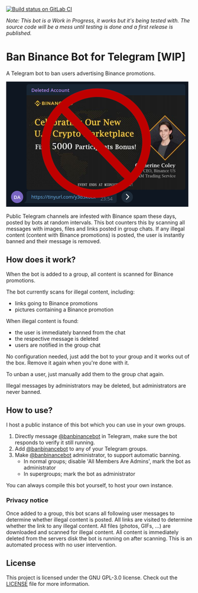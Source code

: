 [![Build status on GitLab CI][gitlab-ci-master-badge]][gitlab-ci-link]

[gitlab-ci-link]: https://gitlab.com/timvisee/ban-binance-bot/pipelines
[gitlab-ci-master-badge]: https://gitlab.com/timvisee/ban-binance-bot/badges/master/pipeline.svg

_Note: This bot is a Work in Progress, it works but it's being tested with. The
source code will be a mess until testing is done and a first release is
published._

# Ban Binance Bot for Telegram [WIP]
A Telegram bot to ban users advertising Binance promotions.

![Binance spam screenshot](./res/binance-spam-screenshot-stop.png)

Public Telegram channels are infested with Binance spam these days, posted by
bots at random intervals. This bot counters this by scanning all messages with
images, files and links posted in group chats. If any illegal content (content
with Binance promotions) is posted, the user is instantly banned and their
message is removed.

## How does it work?
When the bot is added to a group, all content is scanned for Binance promotions.

The bot currently scans for illegal content, including:
- links going to Binance promotions
- pictures containing a Binance promotion

When illegal content is found:
- the user is immediately banned from the chat
- the respective message is deleted
- users are notified in the group chat

No configuration needed, just add the bot to your group and it works out of the
box. Remove it again when you're done with it.

To unban a user, just manually add them to the group chat again.

Illegal messages by administrators may be deleted, but administrators are never banned.

## How to use?
I host a public instance of this bot which you can use in your own groups.

1.  Directly message [@banbinancebot](https://t.me/banbinancebot) in Telegram,
    make sure the bot responds to verify it still running.
2.  Add [@banbinancebot](https://t.me/banbinancebot) to any of your Telegram
    groups.
3.  Make [@banbinancebot](https://t.me/banbinancebot) administrator, to support
    automatic banning.
    - In normal groups; disable 'All Members Are Admins', mark the bot as administrator
    - In supergroups; mark the bot as administrator

You can always compile this bot yourself, to host your own instance.

### Privacy notice
Once added to a group, this bot scans all following user messages to determine
whether illegal content is posted. All links are visited to determine whether
the link to any illegal content. All files (photos, GIFs, ...) are downloaded
and scanned for illegal content. All content is immediately deleted from the
servers disk the bot is running on after scanning. This is an automated process
with no user intervention.

## License
This project is licensed under the GNU GPL-3.0 license.
Check out the [LICENSE](LICENSE) file for more information.
